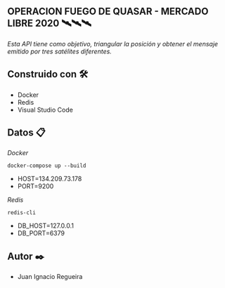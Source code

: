 ## OPERACION FUEGO DE QUASAR - MERCADO LIBRE 2020 🛰️🛰️🛰️
_Esta API tiene como objetivo, triangular la posición y obtener el mensaje emitido por tres satélites diferentes._

## Construido con 🛠️
* Docker
* Redis
* Visual Studio Code

## Datos 📋

_Docker_

```
docker-compose up --build
```

* HOST=134.209.73.178
* PORT=9200

_Redis_

```
redis-cli
```

* DB_HOST=127.0.0.1
* DB_PORT=6379

## Autor ✒️
* Juan Ignacio Regueira
